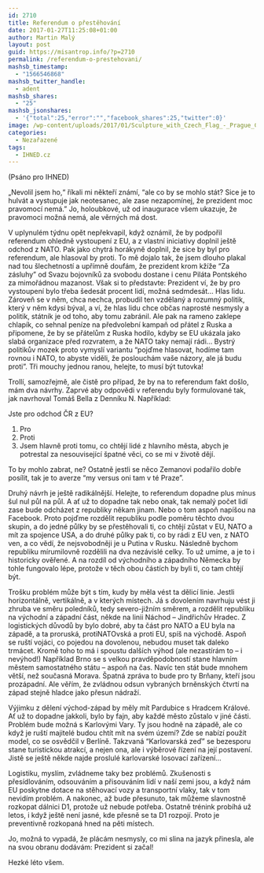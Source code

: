 ```yaml
---
id: 2710
title: Referendum o přestěhování
date: 2017-01-27T11:25:08+01:00
author: Martin Malý
layout: post
guid: https://misantrop.info/?p=2710
permalink: /referendum-o-prestehovani/
mashsb_timestamp:
  - "1566546868"
mashsb_twitter_handle:
  - adent
mashsb_shares:
  - "25"
mashsb_jsonshares:
  - '{"total":25,"error":"","facebook_shares":25,"twitter":0}'
image: /wp-content/uploads/2017/01/Sculpture_with_Czech_Flag_-_Prague_Castle_-_Prague_-_Czech_Republic.jpg
categories:
  - Nezařazené
tags:
  - IHNED.cz
---
```

(Psáno pro IHNED)

&#8222;Nevolil jsem ho,&#8220; říkali mi někteří známí, “ale co by se mohlo stát? Sice je to hulvát a vystupuje jak neotesanec, ale zase nezapomínej, že prezident moc pravomocí nemá.” Jo, holoubkové, už od inaugurace všem ukazuje, že pravomoci možná nemá, ale věrných má dost.

V uplynulém týdnu opět nepřekvapil, když oznámil, že by podpořil referendum ohledně vystoupení z EU, a z vlastní iniciativy doplnil ještě odchod z NATO. Pak jako chytrá horákyně doplnil, že sice by byl pro referendum, ale hlasoval by proti. To mě dojalo tak, že jsem dlouho plakal nad tou šlechetností a upřímně doufám, že prezident krom kžíže “Za zásluhy” od Svazu bojovníků za svobodu dostane i cenu Piláta Pontského za mimořádnou mazanost. Však si to představte: Prezident ví, že by pro vystoupení bylo třeba šedesát procent lidí, možná sedmdesát&#8230; Hlas lidu. Zároveň se v něm, chca nechca, probudil ten vzdělaný a rozumný politik, který v něm kdysi býval, a ví, že hlas lidu chce občas naprosté nesmysly a politik, státník je od toho, aby tomu zabránil. Ale pak na rameno zaklepe chlapík, co sehnal peníze na předvolební kampaň od přátel z Ruska a připomene, že by se přátelům z Ruska hodilo, kdyby se EU ukázala jako slabá organizace před rozvratem, a že NATO taky nemají rádi… Bystrý politikův mozek proto vymyslí variantu “pojďme hlasovat, hodíme tam rovnou i NATO, to abyste viděli, že poslouchám vaše názory, ale já budu proti”. Tři mouchy jednou ranou, helejte, to musí být tutovka!

Trollí, samozřejmě, ale čistě pro případ, že by na to referendum fakt došlo, mám dva návrhy. Zaprvé aby odpovědi v referendu byly formulované tak, jak navrhoval Tomáš Bella z Denníku N. Například:

Jste pro odchod ČR z EU?

  1. Pro
  2. Proti
  3. Jsem hlavně proti tomu, co chtějí lidé z hlavního města, abych je potrestal za nesouvisející špatné věci, co se mi v životě dějí.

To by mohlo zabrat, ne? Ostatně jestli se něco Zemanovi podařilo dobře posílit, tak je to averze “my versus oni tam v té Praze”.

Druhý návrh je ještě radikálnější. Helejte, to referendum dopadne plus mínus šul nul půl na půl. A ať už to dopadne tak nebo onak, tak nemalý počet lidí zase bude odcházet z republiky někam jinam. Nebo o tom aspoň napíšou na Facebook. Proto pojďme rozdělit republiku podle poměru těchto dvou skupin, a do jedné půlky by se přestěhovali ti, co chtějí zůstat v EU, NATO a mít za spojence USA, a do druhé půlky pak ti, co by rádi z EU ven, z NATO ven, a co vědí, že nejsvobodněji je u Putina v Rusku. Následně bychom republiku mírumilovně rozdělili na dva nezávislé celky. To už umíme, a je to i historicky ověřené. A na rozdíl od východního a západního Německa by tohle fungovalo lépe, protože v těch obou částích by byli ti, co tam chtějí být.

Trošku problém může být s tím, kudy by měla vést ta dělicí linie. Jestli horizontálně, vertikálně, a v kterých místech. Já s dovolením navrhuju vést ji zhruba ve směru poledníků, tedy severo-jižním směrem, a rozdělit republiku na východní a západní část, někde na linii Náchod &#8211; Jindřichův Hradec. Z logistických důvodů by bylo dobré, aby ta část pro NATO a EU byla na západě, a ta proruská, protiNATOvská a proti EU, spíš na východě. Aspoň se ruští vojáci, co pojedou na dovolenou, nebudou muset tak daleko trmácet. Kromě toho to má i spoustu dalších výhod (ale nezastírám to &#8211; i nevýhod!) Například Brno se s velkou pravděpodobností stane hlavním městem samostatného státu &#8211; aspoň na čas. Navíc ten stát bude mnohem větší, než současná Morava. Špatná zpráva to bude pro ty Brňany, kteří jsou prozápadní. Ale věřím, že zvládnou odsun vybraných brněnských čtvrtí na západ stejně hladce jako přesun nádraží.

Výjimku z dělení východ-západ by měly mít Pardubice s Hradcem Králové. Ať už to dopadne jakkoli, bylo by fajn, aby každé město zůstalo v jiné části. Problém bude možná s Karlovými Vary. Ty jsou hodně na západě, ale co když je ruští majitelé budou chtít mít na svém území? Zde se nabízí použít model, co se osvědčil v Berlíně. Takzvaná “Karlovarská zeď” se bezesporu stane turistickou atrakcí, a nejen ona, ale i výběrové řízení na její postavení. Jistě se ještě někde najde proslulé karlovarské losovací zařízení…

Logistiku, myslím, zvládneme taky bez problémů. Zkušenosti s přesídlováním, odsouváním a přisouváním lidí v naší zemi jsou, a když nám EU poskytne dotace na stěhovací vozy a transportní vlaky, tak v tom nevidím problém. A nakonec, až bude přesunuto, tak můžeme slavnostně rozkopat dálnici D1, protože už nebude potřeba. Ostatně trénink probíhá už letos, i když ještě není jasné, kde přesně se ta D1 rozpojí. Proto je preventivně rozkopaná hned na pěti místech.

Jo, možná to vypadá, že plácám nesmysly, co mi slina na jazyk přinesla, ale na svou obranu dodávám: Prezident si začal!

Hezké léto všem.